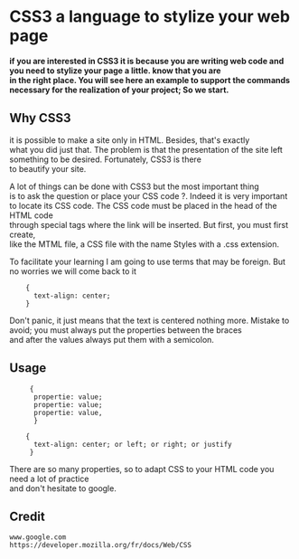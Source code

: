 # CSS3 a language to stylize your web page

  
**if you are interested in CSS3 it is because you are writing web 
code and you need to stylize your page a little. know that you are<br/> in the right place.
You will see here an example to support the commands necessary for the realization of
your project; So we start.**

## Why CSS3

  it is possible to make a site only in HTML. Besides, that's exactly<br/>
    what you did just that. The problem is that the presentation 
    of the site left something to be desired. Fortunately, CSS3 is there <br/>
    to beautify your site.

A lot of things can be done with CSS3 but the most important thing<br/>
is to ask the question or place your CSS code ?. Indeed it is very important <br/>
to locate its CSS code. The CSS code must be placed in the head of the HTML code <br/>
through special tags where the link will be inserted. But first, you must first create,<br/>
like the MTML file, a CSS file with the name Styles with a .css extension.

  To facilitate your learning I am going to use terms that may be foreign. But no worries we will come back to it
  
  ```` 
      {
        text-align: center;
      }
 ````
 Don't panic, it just means that the text is centered nothing more.
 Mistake to avoid; you must always put the properties ​​between the braces <br/>
 and after the values always put them with a semicolon.
 
 ## Usage
 ````
      {
       propertie: value;
       propertie: value;
       propertie: value,
       }
 
 ````
 
 ````
     {
       text-align: center; or left; or right; or justify
      }
 ````
 There are so many properties, so to adapt CSS to your HTML code you need a lot of practice<br/>
 and don't hesitate to google.
 ## Credit
 ````
 www.google.com
 https://developer.mozilla.org/fr/docs/Web/CSS
 ````
 
 
 
 
  
   
  
  


